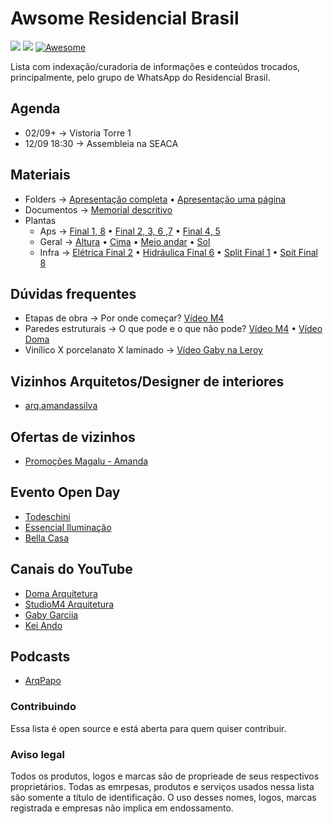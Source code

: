 # Awsome Residencial Brasil

![](https://img.shields.io/badge/status-vistoria%20torre%201%20🚀-orange)
![](https://img.shields.io/github/last-commit/maattdiy/awsome-residencial-brasil.svg?style=flat)
[![Awesome](https://awesome.re/badge.svg)](https://awesome.re)

Lista com indexação/curadoria de informações e conteúdos trocados, principalmente, pelo grupo de WhatsApp do Residencial Brasil.

## Agenda
* 02/09+ → Vistoria Torre 1
* 12/09 18:30 → Assembleia na SEACA

## Materiais
* Folders → [Apresentação completa](docs/Apresentação.pdf) • [Apresentação uma página](https://raw.githubusercontent.com/maattdiy/awsome-residencial-brasil/master/docs/Apresenta%C3%A7%C3%A3o2.jpg)  
* Documentos → [Memorial descritivo](docs/Memorial.pdf)  
* Plantas  
  * Aps → [Final 1, 8](docs/plantas/Final1-8.jpg) • [Final 2, 3, 6 ,7](docs/plantas/Final2-3-6-7.jpg) • [Final 4, 5](docs/plantas/Final4-5.jpg)
  * Geral → [Altura](docs/plantas/Altura.jpeg) • [Cima](docs/plantas/Cima.jpg) • [Meio andar](docs/plantas/MeioAndar.jpg) • [Sol](docs/plantas/Sol.jpg)
  * Infra → [Elétrica Final 2](docs/infra/EletricaFinal2.pdf) • [Hidráulica Final 6](docs/infra/HidraFinal6.pdf) • [Split Final 1](docs/infra/SplitFinal1.pdf) • [Spit Final 8](docs/infra/SplitFinal8.pdf)

## Dúvidas frequentes
* Etapas de obra → Por onde começar? [Vídeo M4](https://youtu.be/AE1892i1HXs?t=60)
* Paredes estruturais → O que pode e o que não pode? [Vídeo M4](https://www.youtube.com/watch?v=wZYHO9kltGU) • [Vídeo Doma](https://www.youtube.com/watch?v=4gGznjAWEE4)
* Vinílico X porcelanato X laminado → [Vídeo Gaby na Leroy](https://www.youtube.com/watch?v=ZzAYQVQXM_8)

## Vizinhos Arquitetos/Designer de interiores
* [arq.amandassilva](https://www.instagram.com/arq.amandassilva/)

## Ofertas de vizinhos
* [Promoções Magalu - Amanda](https://chat.whatsapp.com/He0kuh6YlrKIaUyXZwCtmu)

## Evento Open Day
* [Todeschini](https://www.todeschini.com.br)
* [Essencial Iluminação](http://www.essencialiluminação.com.br)
* [Bella Casa](https://www.bellacasapisos.com.br)

## Canais do YouTube
* [Doma Arquitetura](https://www.youtube.com/channel/UCQbdsX9AVd8sF35p8825NcQ/featured)
* [StudioM4 Arquitetura](https://www.youtube.com/channel/UCeyH-g2_EXMFpGlTM9v6ZJg)
* [Gaby Garciia](https://www.youtube.com/channel/UCh5dmGAn4Cu6jy8aWLkjX3Q)
* [Kei Ando](https://www.youtube.com/channel/UC8nJIofKg_OVWjZloWapqvQ)

## Podcasts
* [ArqPapo](http://arquipapo.com.br/)


### Contribuindo
Essa lista é open source e está aberta para quem quiser contribuir.

### Aviso legal
Todos os produtos, logos e marcas são de proprieade de seus respectivos proprietários. Todas as emrpesas, produtos e serviços usados nessa lista são somente a título de identificação.
O uso desses nomes, logos, marcas registrada e empresas não implica em endossamento.
